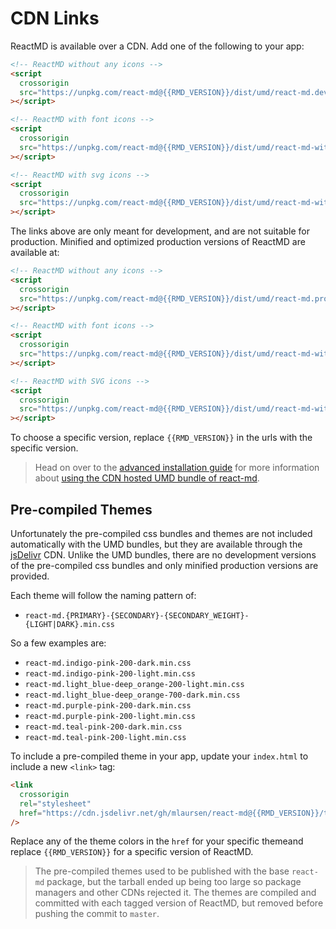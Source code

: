 # CDN Links

ReactMD is available over a CDN. Add one of the following to your app:

```html
<!-- ReactMD without any icons -->
<script
  crossorigin
  src="https://unpkg.com/react-md@{{RMD_VERSION}}/dist/umd/react-md.development.js"
></script>
```

```html
<!-- ReactMD with font icons -->
<script
  crossorigin
  src="https://unpkg.com/react-md@{{RMD_VERSION}}/dist/umd/react-md-with-font-icons.development.js"
></script>
```

```html
<!-- ReactMD with svg icons -->
<script
  crossorigin
  src="https://unpkg.com/react-md@{{RMD_VERSION}}/dist/umd/react-md-with-svg-icons.development.js"
></script>
```

The links above are only meant for development, and are not suitable for
production. Minified and optimized production versions of ReactMD are available
at:

```html
<!-- ReactMD without any icons -->
<script
  crossorigin
  src="https://unpkg.com/react-md@{{RMD_VERSION}}/dist/umd/react-md.production.min.js"
></script>
```

```html
<!-- ReactMD with font icons -->
<script
  crossorigin
  src="https://unpkg.com/react-md@{{RMD_VERSION}}/dist/umd/react-md-with-font-icons.production.min.js"
></script>
```

```html
<!-- ReactMD with SVG icons -->
<script
  crossorigin
  src="https://unpkg.com/react-md@{{RMD_VERSION}}/dist/umd/react-md-with-svg-icons.production.min.js"
></script>
```

To choose a specific version, replace `{{RMD_VERSION}}` in the urls with the
specific version.

> Head on over to the
> [advanced installation guide](/guides/advanced-installation) for more
> information about
> [using the CDN hosted UMD bundle of react-md](/guides/advanced-installation#using-the-cdn-hosted-umd-bundle-of-react-md).

## Pre-compiled Themes

Unfortunately the pre-compiled css bundles and themes are not included
automatically with the UMD bundles, but they are available through the
[jsDelivr](https://www.jsdelivr.com/) CDN. Unlike the UMD bundles, there are no
development versions of the pre-compiled css bundles and only minified
production versions are provided.

Each theme will follow the naming pattern of:

- `react-md.{PRIMARY}-{SECONDARY}-{SECONDARY_WEIGHT}-{LIGHT|DARK}.min.css`

So a few examples are:

- `react-md.indigo-pink-200-dark.min.css`
- `react-md.indigo-pink-200-light.min.css`
- `react-md.light_blue-deep_orange-200-light.min.css`
- `react-md.light_blue-deep_orange-700-dark.min.css`
- `react-md.purple-pink-200-dark.min.css`
- `react-md.purple-pink-200-light.min.css`
- `react-md.teal-pink-200-dark.min.css`
- `react-md.teal-pink-200-light.min.css`

To include a pre-compiled theme in your app, update your `index.html` to include
a new `<link>` tag:

```html
<link
  crossorigin
  rel="stylesheet"
  href="https://cdn.jsdelivr.net/gh/mlaursen/react-md@{{RMD_VERSION}}/themes/react-md.teal-pink-200-dark.min.css"
/>
```

Replace any of the theme colors in the `href` for your specific themeand replace
`{{RMD_VERSION}}` for a specific version of ReactMD.

> The pre-compiled themes used to be published with the base `react-md` package,
> but the tarball ended up being too large so package managers and other CDNs
> rejected it. The themes are compiled and committed with each tagged version of
> ReactMD, but removed before pushing the commit to `master`.
